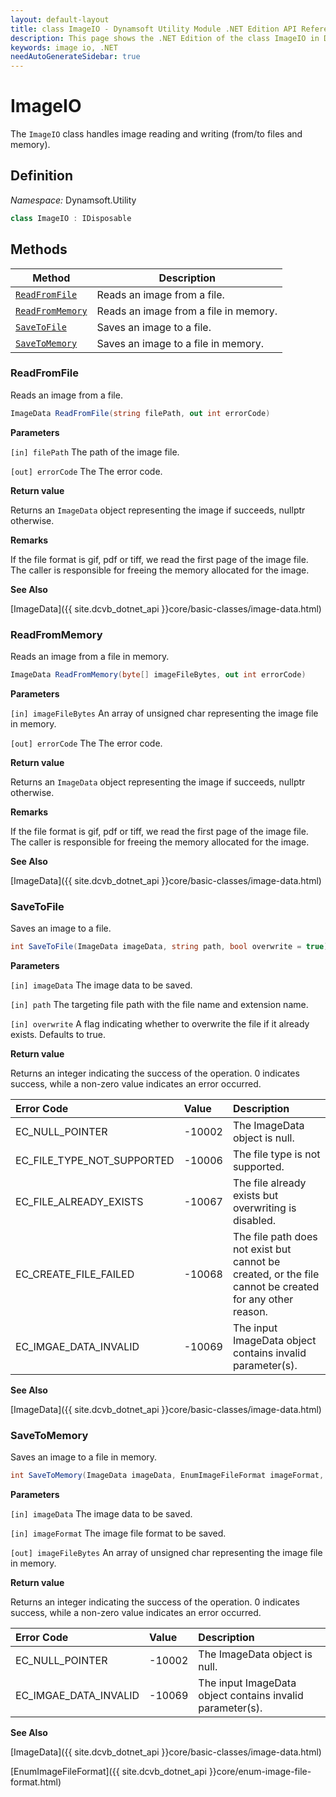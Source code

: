 ```yaml
---
layout: default-layout
title: class ImageIO - Dynamsoft Utility Module .NET Edition API Reference
description: This page shows the .NET Edition of the class ImageIO in Dynamsoft Utility Module.
keywords: image io, .NET
needAutoGenerateSidebar: true
---
```


# ImageIO

The `ImageIO` class handles image reading and writing (from/to files and memory).

## Definition

*Namespace:* Dynamsoft.Utility


```csharp
class ImageIO : IDisposable
```

## Methods

| Method               | Description |
|----------------------|-------------|
| [`ReadFromFile`](#readfromfile) | Reads an image from a file. |
| [`ReadFromMemory`](#readfrommemory) | Reads an image from a file in memory. |
| [`SaveToFile`](#savetofile) | Saves an image to a file. |
| [`SaveToMemory`](#savetomemory) | Saves an image to a file in memory. |

### ReadFromFile

Reads an image from a file.

```csharp
ImageData ReadFromFile(string filePath, out int errorCode)
```

**Parameters**

`[in] filePath` The path of the image file.

`[out] errorCode` The The error code.

**Return value**

Returns an `ImageData` object representing the image if succeeds, nullptr otherwise.

**Remarks**

If the file format is gif, pdf or tiff, we read the first page of the image file. The caller is responsible for freeing the memory allocated for the image.

**See Also**

[ImageData]({{ site.dcvb_dotnet_api }}core/basic-classes/image-data.html)

### ReadFromMemory

Reads an image from a file in memory.

```csharp
ImageData ReadFromMemory(byte[] imageFileBytes, out int errorCode)
```

**Parameters**

`[in] imageFileBytes` An array of unsigned char representing the image file in memory.

`[out] errorCode` The The error code.

**Return value**

Returns an `ImageData` object representing the image if succeeds, nullptr otherwise.

**Remarks**

If the file format is gif, pdf or tiff, we read the first page of the image file. The caller is responsible for freeing the memory allocated for the image.

**See Also**

[ImageData]({{ site.dcvb_dotnet_api }}core/basic-classes/image-data.html)

### SaveToFile

Saves an image to a file.

```csharp
int SaveToFile(ImageData imageData, string path, bool overwrite = true)
```

**Parameters**

`[in] imageData` The image data to be saved.

`[in] path` The targeting file path with the file name and extension name.

`[in] overwrite` A flag indicating whether to overwrite the file if it already exists. Defaults to true.

**Return value**

Returns an integer indicating the success of the operation. 0 indicates success, while a non-zero value indicates an error occurred.

| Error Code | Value | Description |
| :--------- | :---- | :---------- |
| EC_NULL_POINTER | -10002 | The ImageData object is null. |
| EC_FILE_TYPE_NOT_SUPPORTED | -10006 | The file type is not supported. |
| EC_FILE_ALREADY_EXISTS | -10067 | The file already exists but overwriting is disabled. |
| EC_CREATE_FILE_FAILED | -10068 | The file path does not exist but cannot be created, or the file cannot be created for any other reason. |
| EC_IMGAE_DATA_INVALID | -10069 | The input ImageData object contains invalid parameter(s). |

**See Also**

[ImageData]({{ site.dcvb_dotnet_api }}core/basic-classes/image-data.html)

### SaveToMemory

Saves an image to a file in memory.

```csharp
int SaveToMemory(ImageData imageData, EnumImageFileFormat imageFormat, out byte[] imageFileBytes)
```

**Parameters**

`[in] imageData` The image data to be saved.

`[in] imageFormat` The image file format to be saved.

`[out] imageFileBytes` An array of unsigned char representing the image file in memory.

**Return value**

Returns an integer indicating the success of the operation. 0 indicates success, while a non-zero value indicates an error occurred.

| Error Code | Value | Description |
| :--------- | :---- | :---------- |
| EC_NULL_POINTER | -10002 | The ImageData object is null. |
| EC_IMGAE_DATA_INVALID | -10069 | The input ImageData object contains invalid parameter(s). |

**See Also**

[ImageData]({{ site.dcvb_dotnet_api }}core/basic-classes/image-data.html)

[EnumImageFileFormat]({{ site.dcvb_dotnet_api }}core/enum-image-file-format.html)

